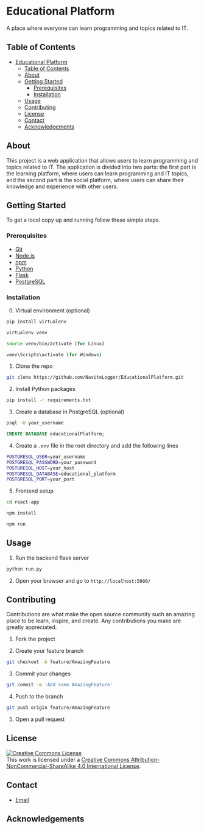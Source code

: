 # Educational Platform

A place where everyone can learn programming and topics related to IT.

## Table of Contents

- [Educational Platform](#educational-platform)
  - [Table of Contents](#table-of-contents)
  - [About](#about)
  - [Getting Started](#getting-started)
    - [Prerequisites](#prerequisites)
    - [Installation](#installation)
  - [Usage](#usage)
  - [Contributing](#contributing)
  - [License](#license)
  - [Contact](#contact)
  - [Acknowledgements](#acknowledgements)

## About

This project is a web application that allows users to learn programming and topics related to IT. The application is divided into two parts: the first part is the learning platform, where users can learn programming and IT topics, and the second part is the social platform, where users can share their knowledge and experience with other users.

## Getting Started

To get a local copy up and running follow these simple steps.

### Prerequisites

- [Git](https://git-scm.com/downloads)
- [Node.js](https://nodejs.org/en/download/)
- [npm](https://www.npmjs.com/get-npm)
- [Python](https://www.python.org/downloads/)
- [Flask](https://flask.palletsprojects.com/en/1.1.x/installation/)
- [PostgreSQL](https://www.postgresql.org/download/)

### Installation

0. Virtual environment (optional)

```sh
pip install virtualenv
```

```sh
virtualenv venv
```

```sh
source venv/bin/activate (for Linux)
```
  
```sh
venv\Scripts\activate (for Windows)
```

1. Clone the repo

```sh
git clone https://github.com/NaviteLogger/EducationalPlatform.git
```

2. Install Python packages

```sh
pip install -r requirements.txt
```

3. Create a database in PostgreSQL (optional)

```sh
psql -U your_username
```

```sql
CREATE DATABASE educationalPlatform;
```

4. Create a `.env` file in the root directory and add the following lines

```sh
POSTGRESQL_USER=your_username
POSTGRESQL_PASSWORD=your_password
POSTGRESQL_HOST=your_host
POSTGRESQL_DATABASE=educational_platform
POSTGRESQL_PORT=your_port
```

5. Frontend setup

```sh
cd react-app
```

```sh
npm install
```

```sh
npm run
```

## Usage

1. Run the backend flask server

```sh
python run.py
```

2. Open your browser and go to `http://localhost:5000/`

## Contributing

Contributions are what make the open source community such an amazing place to be learn, inspire, and create. Any contributions you make are greatly appreciated.

1. Fork the project

2. Create your feature branch

```sh
git checkout -b feature/AmazingFeature
```

3. Commit your changes

```sh
git commit -m 'Add some AmazingFeature'
```

4. Push to the branch

```sh
git push origin feature/AmazingFeature
```

5. Open a pull request

## License

<a rel="license" href="http://creativecommons.org/licenses/by-nc-sa/4.0/"><img alt="Creative Commons License" style="border-width:0" src="https://i.creativecommons.org/l/by-nc-sa/4.0/88x31.png" /></a><br />This work is licensed under a <a rel="license" href="http://creativecommons.org/licenses/by-nc-sa/4.0/">Creative Commons Attribution-NonCommercial-ShareAlike 4.0 International License</a>.

## Contact

- [Email](mailto:kacprzakmarek92@gmail.com)

## Acknowledgements
